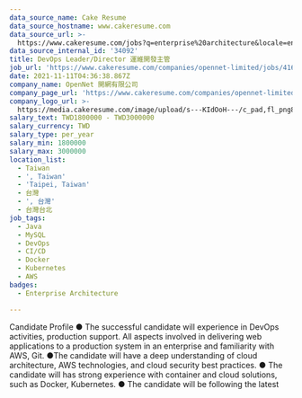 ```yaml
---
data_source_name: Cake Resume
data_source_hostname: www.cakeresume.com
data_source_url: >-
  https://www.cakeresume.com/jobs?q=enterprise%20architecture&locale=en&range%5Bsalary_range%5D%5Bmin%5D=1000000
data_source_internal_id: '34092'
title: DevOps Leader/Director 運維開發主管
job_url: 'https://www.cakeresume.com/companies/opennet-limited/jobs/416142'
date: 2021-11-11T04:36:38.867Z
company_name: OpenNet 開網有限公司
company_page_url: 'https://www.cakeresume.com/companies/opennet-limited'
company_logo_url: >-
  https://media.cakeresume.com/image/upload/s---KIdOoH---/c_pad,fl_png8,h_200,w_200/v1574663536/bzaybcelyff1kqaqhhmr.png
salary_text: TWD1800000 - TWD3000000
salary_currency: TWD
salary_type: per_year
salary_min: 1800000
salary_max: 3000000
location_list:
  - Taiwan
  - ', Taiwan'
  - 'Taipei, Taiwan'
  - 台灣
  - ', 台灣'
  - 台灣台北
job_tags:
  - Java
  - MySQL
  - DevOps
  - CI/CD
  - Docker
  - Kubernetes
  - AWS
badges:
  - Enterprise Architecture

---
```


Candidate Profile ● The successful candidate will experience in DevOps activities, production support. All aspects involved in delivering web applications to a production system in an enterprise and familiarity with AWS, Git. ●The candidate will have a deep understanding of cloud architecture, AWS technologies, and cloud security best practices. ● The candidate will has strong experience with container and cloud solutions, such as Docker, Kubernetes. ● The candidate will be following the latest 